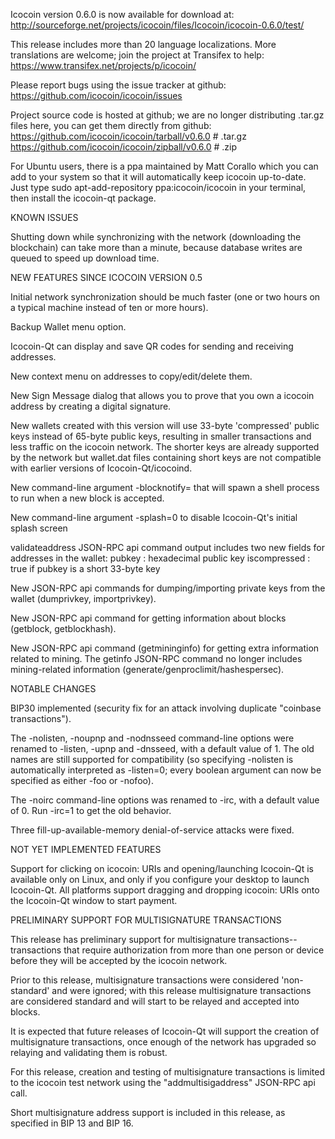 Icocoin version 0.6.0 is now available for download at:
http://sourceforge.net/projects/icocoin/files/Icocoin/icocoin-0.6.0/test/

This release includes more than 20 language localizations.
More translations are welcome; join the
project at Transifex to help:
https://www.transifex.net/projects/p/icocoin/

Please report bugs using the issue tracker at github:
https://github.com/icocoin/icocoin/issues

Project source code is hosted at github; we are no longer
distributing .tar.gz files here, you can get them
directly from github:
https://github.com/icocoin/icocoin/tarball/v0.6.0  # .tar.gz
https://github.com/icocoin/icocoin/zipball/v0.6.0  # .zip

For Ubuntu users, there is a ppa maintained by Matt Corallo which
you can add to your system so that it will automatically keep
icocoin up-to-date.  Just type
sudo apt-add-repository ppa:icocoin/icocoin
in your terminal, then install the icocoin-qt package.


KNOWN ISSUES

Shutting down while synchronizing with the network
(downloading the blockchain) can take more than a minute,
because database writes are queued to speed up download
time.


NEW FEATURES SINCE ICOCOIN VERSION 0.5

Initial network synchronization should be much faster
(one or two hours on a typical machine instead of ten or more
hours).

Backup Wallet menu option.

Icocoin-Qt can display and save QR codes for sending
and receiving addresses.

New context menu on addresses to copy/edit/delete them.

New Sign Message dialog that allows you to prove that you
own a icocoin address by creating a digital
signature.

New wallets created with this version will
use 33-byte 'compressed' public keys instead of
65-byte public keys, resulting in smaller
transactions and less traffic on the icocoin
network. The shorter keys are already supported
by the network but wallet.dat files containing
short keys are not compatible with earlier
versions of Icocoin-Qt/icocoind.

New command-line argument -blocknotify=<command>
that will spawn a shell process to run <command> 
when a new block is accepted.

New command-line argument -splash=0 to disable
Icocoin-Qt's initial splash screen

validateaddress JSON-RPC api command output includes
two new fields for addresses in the wallet:
pubkey : hexadecimal public key
iscompressed : true if pubkey is a short 33-byte key

New JSON-RPC api commands for dumping/importing
private keys from the wallet (dumprivkey, importprivkey).

New JSON-RPC api command for getting information about
blocks (getblock, getblockhash).

New JSON-RPC api command (getmininginfo) for getting
extra information related to mining. The getinfo
JSON-RPC command no longer includes mining-related
information (generate/genproclimit/hashespersec).



NOTABLE CHANGES

BIP30 implemented (security fix for an attack involving
duplicate "coinbase transactions").

The -nolisten, -noupnp and -nodnsseed command-line
options were renamed to -listen, -upnp and -dnsseed,
with a default value of 1. The old names are still
supported for compatibility (so specifying -nolisten
is automatically interpreted as -listen=0; every
boolean argument can now be specified as either
-foo or -nofoo).

The -noirc command-line options was renamed to
-irc, with a default value of 0. Run -irc=1 to
get the old behavior.

Three fill-up-available-memory denial-of-service
attacks were fixed.


NOT YET IMPLEMENTED FEATURES

Support for clicking on icocoin: URIs and
opening/launching Icocoin-Qt is available only on Linux,
and only if you configure your desktop to launch
Icocoin-Qt. All platforms support dragging and dropping
icocoin: URIs onto the Icocoin-Qt window to start
payment.


PRELIMINARY SUPPORT FOR MULTISIGNATURE TRANSACTIONS

This release has preliminary support for multisignature
transactions-- transactions that require authorization
from more than one person or device before they
will be accepted by the icocoin network.

Prior to this release, multisignature transactions
were considered 'non-standard' and were ignored;
with this release multisignature transactions are
considered standard and will start to be relayed
and accepted into blocks.

It is expected that future releases of Icocoin-Qt
will support the creation of multisignature transactions,
once enough of the network has upgraded so relaying
and validating them is robust.

For this release, creation and testing of multisignature
transactions is limited to the icocoin test network using
the "addmultisigaddress" JSON-RPC api call.

Short multisignature address support is included in this
release, as specified in BIP 13 and BIP 16.
